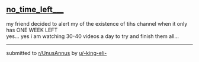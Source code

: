 ## [no_time_left___](https://www.reddit.com/r/UnusAnnus/comments/jrk1kk/no_time_left/)
my friend decided to alert my of the existence of tihs channel when it only has ONE WEEK LEFT  
yes... yes i am watching 30-40 videos a day to try and finish them all...

---

submitted to [r/UnusAnnus](https://www.reddit.com/r/UnusAnnus) by [u/-king-eli-](https://www.reddit.com/user/-king-eli-)

